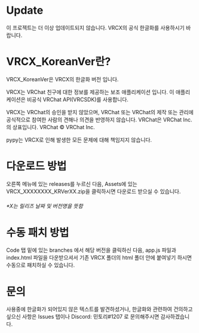 # **Update**

이 프로젝트는 더 이상 업데이트되지 않습니다.
VRCX의 공식 한글화를 사용하시기 바랍니다.

# VRCX_KoreanVer란?

VRCX_KoreanVer은 VRCX의 한글화 버전 입니다. 

VRCX는 VRChat 친구에 대한 정보를 제공하는 보조 애플리케이션 입니다. 이 애플리케이션은 비공식 VRChat API(VRCSDK)를 사용합니다.

VRCX는 VRChat의 승인을 받지 않았으며, VRChat 또는 VRChat의 제작 또는 관리에 공식적으로 참여한 사람의 견해나 의견을 반영하지 않습니다. VRChat은 VRChat Inc.의 상표입니다. VRChat © VRChat Inc.

pypy는 VRCX로 인해 발생한 모든 문제에 대해 책임지지 않습니다. 

# 다운로드 방법

오른쪽 메뉴에 있는 releases를 누르신 다음, Assets에 있는 VRCX_XXXXXXXX_KRVerXX.zip을 클릭하시면 다운로드 받으실 수 있습니다. 
###### *X는 릴리즈 날짜 및 버전명을 뜻함


# 수동 패치 방법

Code 탭 밑에 있는 branches 에서 해당 버전을 클릭하신 다음, app.js 파일과 index.html 파일을 다운받으셔서 기존 VRCX 폴더의 html 폴더 안에 붙여넣기 하시면 수동으로 패치하실 수 있습니다. 

# 문의

사용중에 한글화가 되어있지 않은 텍스트를 발견하셨거나, 한글화와 관련하여 건의하고 싶으신 사항은 Issues 탭이나 Discord: 민토리#1207 로 문의해주시면 감사하겠습니다. 
